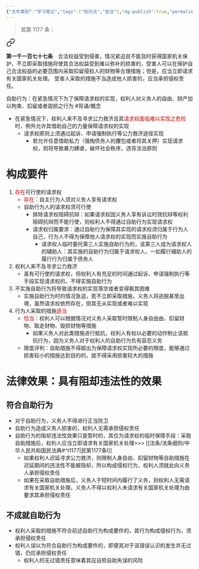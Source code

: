 ```yaml
---
{"文件类别":"学习笔记","tags":["知识点","民法"],"dg-publish":true,"permalink":"/学习笔记studyup/知识点cheese/自助行为/","dgPassFrontmatter":true,"created":"2024-09-17T15:55:57.473+08:00","updated":"2024-10-28T14:16:09.248+08:00"}
---
```


>民第 1177 条：
<div class="transclusion internal-embed is-loaded"><a class="markdown-embed-link" href="////#t1177" aria-label="Open link"><svg xmlns="http://www.w3.org/2000/svg" width="24" height="24" viewBox="0 0 24 24" fill="none" stroke="currentColor" stroke-width="2" stroke-linecap="round" stroke-linejoin="round" class="svg-icon lucide-link"><path d="M10 13a5 5 0 0 0 7.54.54l3-3a5 5 0 0 0-7.07-7.07l-1.72 1.71"></path><path d="M14 11a5 5 0 0 0-7.54-.54l-3 3a5 5 0 0 0 7.07 7.07l1.71-1.71"></path></svg></a><div class="markdown-embed">



**第一千一百七十七条**　合法权益受到侵害，情况紧迫且不能及时获得国家机关保护，不立即采取措施将使其合法权益受到难以弥补的损害的，受害人可以在保护自己合法权益的必要范围内采取扣留侵权人的财物等合理措施；但是，应当立即请求有关国家机关处理。
受害人采取的措施不当造成他人损害的，应当承担侵权责任。 

</div></div>


自助行为：在紧急情况下为了保障请求权的实现，权利人对义务人的自由、财产加以拘束、扣留或者毀损之行为 #背诵/概念 
- 在紧急情况下，权利人来不及寻求公力救济且其<font color="#c00000">请求权面临难以实现之危险</font>时，例外允许其借助自己的力量保障请求权的实现
	- 请求权原则上须通过起诉、申请强制执行等公力救济途径实现
		- 若允许任意借助私力（强掏债务人的腰包或者将其关押）实现请求权，则将导致暴力肆虐，破坏社会秩序，违背法治原则
# 构成要件
1. <font color="#c00000">存在</font>可行使的请求权
	- <font color="#c00000">存在</font>：自主行为人须对义务人享有请求权
	- 自助行为人的请求权须可行使
		- 排除请求权阻碍抗辩：如果请求权因义务人享有诉讼时效抗辩等权利阻碍抗辩而不能行使，则权利人不得通过自助行为实现请求权
		- 请求权归属要求：通过自助行为保障其实现的请求权须归属于行为人自己，行为人不得为保障他人请求权的实现而实施自助行为
			- 请求权人临时委托第三人实施自助行为的，该第三人成为请求权人的辅助人：其实施的自助行为归属于请求权人，一如履行辅助人的履行行为归属于债务人
2. 权利人来不及寻求公力救济
	- 虽有可行使的请求权，但权利人有充足的时间通过起诉、申请强制执行等手段实现请求权的，不得实施自助行为
3. 不实施自助行为将导致请求权的实现落空或者变得极其困难
	- 实施自助行为时的情况急迫，若不立即采取措施，义务人将逃脱甚至出境，虽然请求权依然存在，但其无从实现或者难以实现
4. 行为人采取的措施<font color="#c00000">适当</font>
	- <font color="#c00000">恰当</font>：权利人可以根据情况对义务人采取暂时限制人身自由由、扣留财物、取走财物、毁损财物等措施
		- 如果义务人对此类措施进行抵抗，权利人有权以必要的动作制止该抵抗行为，因为义务人对于权利人的自助行为负有容忍义务
	- 限度评判：自助措施不得超出为保障请求权实现所必要的限度，能够通过损害较小的措施达到目的的，就不得采用损害较大的措施
# 法律效果：具有阻却违法性的效果
## 符合自助行为
- 对于自助行为，义务人不得进行正当防卫
- 自助行为造成义务人损害的，权利人无需承担侵权责任
- 自助行为的阻却违法性效果只是暂时的，其仅为请求权的临时保障手段：采取自助措施后，权利人应当立即请求有关国家机关处理>>> [[法条/法条细则/中华人民共和国民法典#^t1177\|民第1177条Ⅰ]]
	- 如果权利人迟延寻求公力救济，则限制人身自由、扣留财物等自助措施在迟延期间的违法性不能被阻却，所以构成侵权行为，权利人须就此向义务人承担侵权责任
	- 如果在采取自助措施后，义务人于短时间内履行了义务，则权利人无需请求有关国家机关处理，义务人不得以权利人未请求有关国家机关处理为由要求其承担侵权责任
## 不成就自助行为
- 权利人采取的措施不符合前述自助行为构成要件的，其行为构成侵权行为，须承担侵权责任
- 权利人误以为符合自助行为构成要件的，即便其对于该错误认识的发生并无过错，仍应承担侵权责任
	- 权利人的无过错责任意味着其应自担自助失误的风险